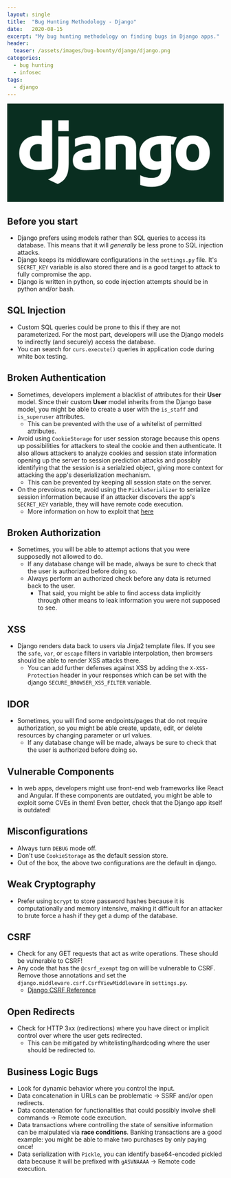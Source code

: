 ```yaml
---
layout: single
title:  "Bug Hunting Methodology - Django"
date:   2020-08-15
excerpt: "My bug hunting methodology on finding bugs in Django apps."
header:
  teaser: /assets/images/bug-bounty/django/django.png
categories:
  - bug hunting
  - infosec
tags:
  - django
---
```


![](/assets/images/bug-bounty/django/django.png)

## Before you start

* Django prefers using models rather than SQL queries to access its database. This means that it will *generally* be less prone to SQL injection attacks.
* Django keeps its middleware configurations in the `settings.py` file. It's `SECRET_KEY` variable is also stored there and is a good target to attack to fully compromise the app.
* Django is written in python, so code injection attempts should be in python and/or bash.

## SQL Injection

* Custom SQL queries could be prone to this if they are not parameterized. For the most part, developers will use the Django models to indirectly (and securely) access the database.
* You can search for `curs.execute()` queries in application code during white box testing.

## Broken Authentication

* Sometimes, developers implement a blacklist of attributes for their **User** model.  Since their custom **User** model inherits from the Django base model, you might be able to create a user with the `is_staff` and `is_superuser` attributes. 
    * This can be prevented with the use of a whitelist of permitted attributes.
* Avoid using `CookieStorage` for user session storage because this opens up possibilities for attackers to steal the cookie and then authenticate. It also allows attackers to analyze cookies and session state information opening up the server to session prediction attacks and possibly identifying that the session is a serialzied object, giving more context for attacking the app's deserialization mechanism.
    * This can be prevented by keeping all session state on the server.
* On the prevoious note, avoid using the `PickleSerializer` to serialize session information because if an attacker discovers the app's `SECRET_KEY` variable, they will have remote code execution.
    * More information on how to exploit that [here](https://systemoverlord.com/2014/04/14/plaidctf-2014-reekeeeee/)

## Broken Authorization

* Sometimes, you will be able to attempt actions that you were supposedly not allowed to do.
    * If any database change will be made, always be sure to check that the user is authorized before doing so.
    * Always perform an authorized check before any data is returned back to the user.
        * That said, you might be able to find access data implicitly through other means to leak information you were not supposed to see.

## XSS

* Django renders data back to users via Jinja2 template files. If you see the `safe`, `var`, or `escape` filters in variable interpolation, then browsers should be able to render XSS attacks there.
    * You can add further defenses against XSS by adding the `X-XSS-Protection` header in your responses which can be set with the django `SECURE_BROWSER_XSS_FILTER` variable.

## IDOR

* Sometimes, you will find some endpoints/pages that do not require authorization, so you might be able create, update, edit, or delete resources by changing parameter or url values.
    * If any database change will be made, always be sure to check that the user is authorized before doing so.

## Vulnerable Components

* In web apps, developers might use front-end web frameworks like React and Angular. If these components are outdated, you might be able to exploit some CVEs in them! Even better, check that the Django app itself is outdated!

## Misconfigurations

* Always turn `DEBUG` mode off.
* Don't use `CookieStorage` as the default session store.
* Out of the box, the above two configurations are the default in django.

## Weak Cryptography

* Prefer using `bcrypt` to store password hashes because it is computationally and memory intensive, making it difficult for an attacker to brute force a hash if they get a dump of the database.

## CSRF

* Check for any GET requests that act as write operations. These should be vulnerable to CSRF!
* Any code that has the `@csrf_exempt` tag on will be vulnerable to CSRF. Remove those annotations and set the `django.middleware.csrf.CsrfViewMiddleware` in `settings.py`.
    * [Django CSRF Reference](https://docs.djangoproject.com/en/3.0/ref/csrf/)

## Open Redirects

* Check for HTTP 3xx (redirections) where you have direct or implicit control over where the user gets redirected.
    * This can be mitigated by whitelisting/hardcoding where the user should be redirected to.

## Business Logic Bugs

* Look for dynamic behavior where you control the input.
* Data concatenation in URLs can be problematic -> SSRF and/or open redirects.
* Data concatenation for functionalities that could possibly involve shell commands -> Remote code execution.
* Data transactions where controlling the state of sensitive information can be maipulated via **race conditions**. Banking transactions are a good example: you might be able to make two purchases by only paying once!
* Data serialization with `Pickle`, you can identify base64-encoded pickled data because it will be prefixed with `gASVNAAAA` -> Remote code execution.
